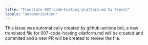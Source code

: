 ```yaml
---
title: "Translate 007-code-hosting-platform.md to French"
labels: "automatization"
---
```

This issue was automatically created by github-actions bot, a new translated file for 007-code-hosting-platform.md will be created and commited and a new PR will be created to review the file.